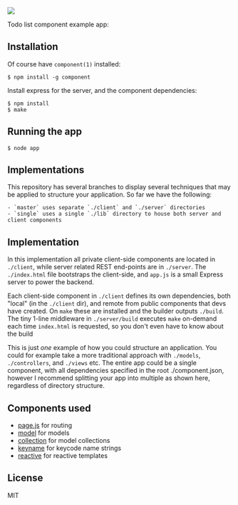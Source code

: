 
  ![](http://f.cl.ly/items/3l0r2s1C0d1Y1d3N202J/todo.png)

  Todo list component example app:

## Installation

 Of course have `component(1)` installed:
 
    $ npm install -g component

 Install express for the server, and the component dependencies:

    $ npm install
    $ make

## Running the app

    $ node app

## Implementations

  This repository has several branches to display several techniques 
  that may be applied to structure your application. So far we have
  the following:
  
    - `master` uses separate `./client` and `./server` directories
    - `single` uses a single `./lib` directory to house both server and client components

## Implementation

  In this implementation all private client-side components are located in `./client`,
  while server related REST end-points are in `./server`. The `./index.html`
  file bootstraps the client-side, and `app.js` is a small Express server
  to power the backend.

  Each client-side component in `./client` defines its own dependencies,
  both "local" (in the `./client` dir), and remote from public components
  that devs have created. On `make` these are installed and the builder
  outputs `./build`. The tiny 1-line middleware in `./server/build` executes
  `make` on-demand each time `index.html` is requested, so you don't even
  have to know about the build

  This is just _one_ example of how you could structure an application. You could
  for example take a more traditional approach with `./models`, `./controllers`,
  and `./views` etc. The entire app could be a single component, with all dependencies
  specified in the root ./component.json, however I recommend splitting your app
  into multiple as shown here, regardless of directory structure.

## Components used

  - [page.js](https://github.com/visionmedia/page.js) for routing
  - [model](https://github.com/component/model) for models
  - [collection](https://github.com/component/collection) for model collections
  - [keyname](https://github.com/component/keyname) for keycode name strings
  - [reactive](https://github.com/component/reactive) for reactive templates

## License

  MIT
